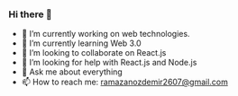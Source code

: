 ### Hi there 👋


- 🔭 I’m currently working on web technologies.
- 🌱 I’m currently learning Web 3.0
- 👯 I’m looking to collaborate on React.js
- 🤔 I’m looking for help with React.js and Node.js
- 💬 Ask me about everything
- 📫 How to reach me: ramazanozdemir2607@gmail.com


